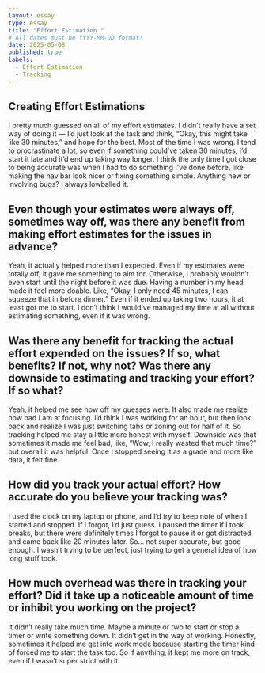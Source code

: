 ```yaml
---
layout: essay
type: essay
title: "Effort Estimation "
# All dates must be YYYY-MM-DD format!
date: 2025-05-08
published: true
labels:
  - Effort Estimation
  - Tracking
---
```



## Creating Effort Estimations
I pretty much guessed on all of my effort estimates. I didn’t really have a set way of doing it — I’d just look at the task and think, “Okay, this might take like 30 minutes,” and hope for the best. Most of the time I was wrong. I tend to procrastinate a lot, so even if something could’ve taken 30 minutes, I’d start it late and it’d end up taking way longer. I think the only time I got close to being accurate was when I had to do something I’ve done before, like making the nav bar look nicer or fixing something simple. Anything new or involving bugs? I always lowballed it.

## Even though your estimates were always off, sometimes way off, was there any benefit from making effort estimates for the issues in advance?
Yeah, it actually helped more than I expected. Even if my estimates were totally off, it gave me something to aim for. Otherwise, I probably wouldn’t even start until the night before it was due. Having a number in my head made it feel more doable. Like, “Okay, I only need 45 minutes, I can squeeze that in before dinner.” Even if it ended up taking two hours, it at least got me to start. I don’t think I would’ve managed my time at all without estimating something, even if it was wrong.

## Was there any benefit for tracking the actual effort expended on the issues? If so, what benefits? If not, why not? Was there any downside to estimating and tracking your effort? If so what?
Yeah, it helped me see how off my guesses were. It also made me realize how bad I am at focusing. I’d think I was working for an hour, but then look back and realize I was just switching tabs or zoning out for half of it. So tracking helped me stay a little more honest with myself. Downside was that sometimes it made me feel bad, like, “Wow, I really wasted that much time?” but overall it was helpful. Once I stopped seeing it as a grade and more like data, it felt fine.

## How did you track your actual effort? How accurate do you believe your tracking was?
I used the clock on my laptop or phone, and I’d try to keep note of when I started and stopped. If I forgot, I’d just guess. I paused the timer if I took breaks, but there were definitely times I forgot to pause it or got distracted and came back like 20 minutes later. So... not super accurate, but good enough. I wasn’t trying to be perfect, just trying to get a general idea of how long stuff took.

## How much overhead was there in tracking your effort? Did it take up a noticeable amount of time or inhibit you working on the project?
It didn’t really take much time. Maybe a minute or two to start or stop a timer or write something down. It didn’t get in the way of working. Honestly, sometimes it helped me get into work mode because starting the timer kind of forced me to start the task too. So if anything, it kept me more on track, even if I wasn’t super strict with it.
